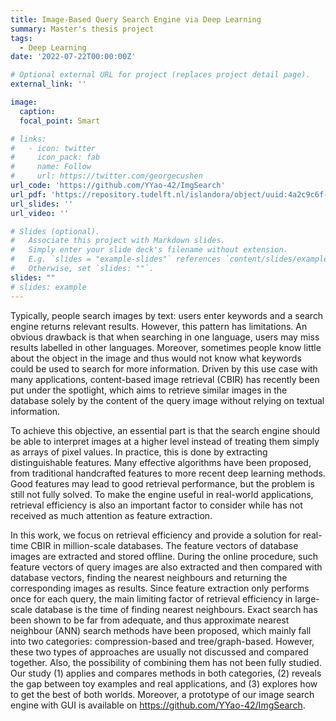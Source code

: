 ```yaml
---
title: Image-Based Query Search Engine via Deep Learning
summary: Master's thesis project
tags:
  - Deep Learning
date: '2022-07-22T00:00:00Z'

# Optional external URL for project (replaces project detail page).
external_link: ''

image:
  caption: 
  focal_point: Smart

# links:
#   - icon: twitter
#     icon_pack: fab
#     name: Follow
#     url: https://twitter.com/georgecushen
url_code: 'https://github.com/YYao-42/ImgSearch'
url_pdf: 'https://repository.tudelft.nl/islandora/object/uuid:4a2c9c6f-b2b8-41d6-9b70-69c4f246c964?collection=education'
url_slides: ''
url_video: ''

# Slides (optional).
#   Associate this project with Markdown slides.
#   Simply enter your slide deck's filename without extension.
#   E.g. `slides = "example-slides"` references `content/slides/example-slides.md`.
#   Otherwise, set `slides: ""`.
slides: ""
# slides: example
---
```


Typically, people search images by text: users enter keywords and a search engine returns relevant results. However, this pattern has limitations. An obvious drawback is that when searching in one language, users may miss results labelled in other languages. Moreover, sometimes people know little about the object in the image and thus would not know what keywords could be used to search for more information. Driven by this use case with many applications, content-based image retrieval (CBIR) has recently been put under the spotlight, which aims to retrieve similar images in the database solely by the content of the query image without relying on textual information.

To achieve this objective, an essential part is that the search engine should be able to interpret images at a higher level instead of treating them simply as arrays of pixel values. In practice, this is done by extracting distinguishable features. Many effective algorithms have been proposed, from traditional handcrafted features to more recent deep learning methods. Good features may lead to good retrieval performance, but the problem is still not fully solved. To make the engine useful in real-world applications, retrieval efficiency is also an important factor to consider while has not received as much attention as feature extraction.

In this work, we focus on retrieval efficiency and provide a solution for real-time CBIR in million-scale databases. The feature vectors of database images are extracted and stored offline. During the online procedure, such feature vectors of query images are also extracted and then compared with database vectors, finding the nearest neighbours and returning the corresponding images as results. Since feature extraction only performs once for each query, the main limiting factor of retrieval efficiency in large-scale database is the time of finding nearest neighbours. Exact search has been shown to be far from adequate, and thus approximate nearest neighbour (ANN) search methods have been proposed, which mainly fall into two categories: compression-based and tree/graph-based. However, these two types of approaches are usually not discussed and compared together. Also, the possibility of combining them has not been fully studied. Our study (1) applies and compares methods in both categories, (2) reveals the gap between toy examples and real applications, and (3) explores how to get the best of both worlds. Moreover, a prototype of our image search engine with GUI is available on https://github.com/YYao-42/ImgSearch.
